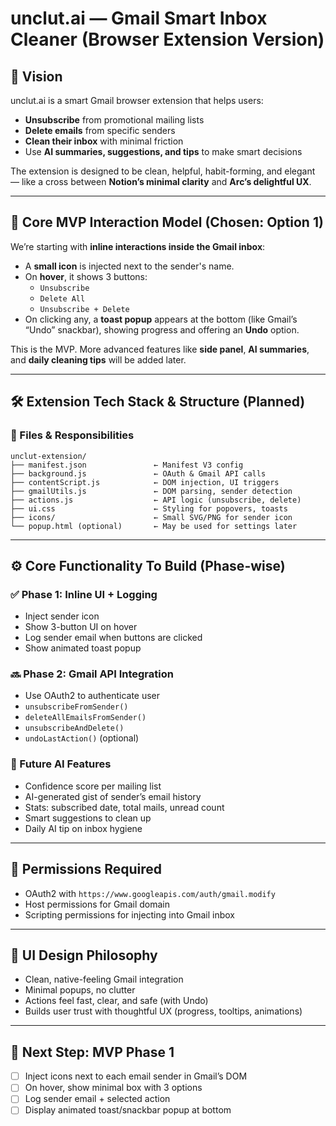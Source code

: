 # unclut.ai — Gmail Smart Inbox Cleaner (Browser Extension Version)

## 🧠 Vision
unclut.ai is a smart Gmail browser extension that helps users:
- **Unsubscribe** from promotional mailing lists
- **Delete emails** from specific senders
- **Clean their inbox** with minimal friction
- Use **AI summaries, suggestions, and tips** to make smart decisions

The extension is designed to be clean, helpful, habit-forming, and elegant — like a cross between **Notion’s minimal clarity** and **Arc’s delightful UX**.

---

## 🧩 Core MVP Interaction Model (Chosen: Option 1)

We’re starting with **inline interactions inside the Gmail inbox**:

- A **small icon** is injected next to the sender's name.
- On **hover**, it shows 3 buttons:
  - `Unsubscribe`
  - `Delete All`
  - `Unsubscribe + Delete`
- On clicking any, a **toast popup** appears at the bottom (like Gmail’s “Undo” snackbar), showing progress and offering an **Undo** option.

This is the MVP. More advanced features like **side panel**, **AI summaries**, and **daily cleaning tips** will be added later.

---

## 🛠️ Extension Tech Stack & Structure (Planned)

### 🔧 Files & Responsibilities
```
unclut-extension/
├── manifest.json               ← Manifest V3 config
├── background.js               ← OAuth & Gmail API calls
├── contentScript.js            ← DOM injection, UI triggers
├── gmailUtils.js               ← DOM parsing, sender detection
├── actions.js                  ← API logic (unsubscribe, delete)
├── ui.css                      ← Styling for popovers, toasts
├── icons/                      ← Small SVG/PNG for sender icon
└── popup.html (optional)       ← May be used for settings later
```

---

## ⚙️ Core Functionality To Build (Phase-wise)

### ✅ Phase 1: Inline UI + Logging
- Inject sender icon
- Show 3-button UI on hover
- Log sender email when buttons are clicked
- Show animated toast popup

### 🔜 Phase 2: Gmail API Integration
- Use OAuth2 to authenticate user
- `unsubscribeFromSender()`
- `deleteAllEmailsFromSender()`
- `unsubscribeAndDelete()`
- `undoLastAction()` (optional)

### 🔮 Future AI Features
- Confidence score per mailing list
- AI-generated gist of sender’s email history
- Stats: subscribed date, total mails, unread count
- Smart suggestions to clean up
- Daily AI tip on inbox hygiene

---

## 🔐 Permissions Required
- OAuth2 with `https://www.googleapis.com/auth/gmail.modify`
- Host permissions for Gmail domain
- Scripting permissions for injecting into Gmail inbox

---

## 🎨 UI Design Philosophy
- Clean, native-feeling Gmail integration
- Minimal popups, no clutter
- Actions feel fast, clear, and safe (with Undo)
- Builds user trust with thoughtful UX (progress, tooltips, animations)

---

## 🚀 Next Step: MVP Phase 1

- [ ] Inject icons next to each email sender in Gmail’s DOM
- [ ] On hover, show minimal box with 3 options
- [ ] Log sender email + selected action
- [ ] Display animated toast/snackbar popup at bottom